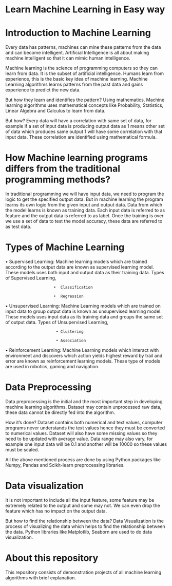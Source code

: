 # Learn Machine Learning in Easy way

# Introduction to Machine Learning
Every data has patterns, machines can mine these patterns from the data and can become intelligent. Artificial Intelligence is all about making machine intelligent so that it can mimic human intelligence.

Machine learning is the science of programming computers so they can learn from data. It is the subset of artificial intelligence. Humans learn from experience, this is the basic key idea of machine learning. Machine Learning algorithms learns patterns from the past data and gains experience to predict the new data.

But how they learn and identifies the pattern? Using mathematics. Machine learning algorithms uses mathematical concepts like Probability, Statistics, Linear Algebra and Calculus to learn from data.

But how? Every data will have a correlation with same set of data, for example if a set of input data is producing output data as 1 means other set of data which produces same output 1 will have some correlation with that input data. These correlation are identified using mathematical formula.

# How Machine learning programs differs from the traditional programming methods?

In traditional programming we will have input data, we need to program the logic to get the specified output data. But in machine learning the program learns its own logic from the given input and output data.
Data from which the model learns is known as training data. Each input data is referred to as feature and the output data is referred to as label. Once the training is over we use a set of data to test the model accuracy, these data are referred to as test data.

# Types of Machine Learning
• Supervised Learning:
Machine learning models which are trained according to the output data are known as supervised learning model. These models uses both input and output data as their training data. Types of Supervised Learning,
                         
                         •	Classification 
                          
                         •	Regression
                          
•	Unsupervised Learning: 
Machine Learning models which are trained on input data to group output data is known as unsupervised learning model. These models uses input data as its training data and groups the same set of output data. Types of Unsupervised Learning,
                          
                          •	Clustering
                          
                          •	Association
                          
•	Reinforcement Learning: 
Machine Learning models which interact with environment and discovers which action yields highest reward by trail and error are known as reinforcement learning models. These type of models are used in robotics, gaming and navigation.


# Data Preprocessing 
Data preprocessing is the initial and the most important step in developing machine learning algorithms. Dataset may contain unprocessed raw data, these data cannot be directly fed into the algorithm.

How it’s done? Dataset contains both numerical and text values, computer programs never understands the text values hence they must be converted to numerical values. Dataset will also have some missing values so they need to be updated with average value. Data range may also vary, for example one input data will be 0.1 and another will be 10000 so these values must be scaled.

All the above mentioned process are done by using Python packages like Numpy, Pandas and Scikit-learn preprocessing libraries.

# Data visualization
It is not important to include all the input feature, some feature may be extremely related to the output and some may not. We can even drop the feature which has no impact on the output data.

But how to find the relationship between the data? Data Visualization is the process of visualizing the data which helps to find the relationship between the data. Python libraries like Matplotlib, Seaborn are used to do data visualization.

# About this repository
This repository consists of demonstration projects of all machine learning algorithms with brief explanation.
